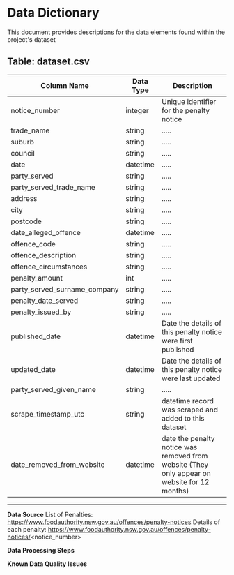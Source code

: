 # Data Dictionary

This document provides descriptions for the data elements found within the project's dataset

## Table: dataset.csv

| Column Name | Data Type | Description                                |
|--------------|-----------|----------------------------------------------------|
| notice_number| integer   | Unique identifier for the penalty notice              |
| trade_name   | string    |.....|
| suburb        | string    |.....|
| council   | string  | ..... |
| date   | datetime  | ..... |
| party_served   | string  | ..... |
| party_served_trade_name   | string  | ..... |
| address   | string  | ..... |
| city   | string  | ..... |
| postcode   | string  | ..... |
| date_alleged_offence   | datetime  | ..... |
| offence_code   | string  | ..... |
| offence_description   | string  | ..... |
| offence_circumstances   | string  | ..... |
| penalty_amount   | int  | ..... |
| party_served_surname_company   | string  | ..... |
| penalty_date_served   | string  | ..... |
| penalty_issued_by   | string  | ..... |
| published_date   | datetime  | Date the details of this penalty notice were first published |
| updated_date   | datetime  | Date the details of this penalty notice were last updated |
| party_served_given_name   | string  | ..... |
| scrape_timestamp_utc   | string  | datetime record was scraped and added to this dataset |
| date_removed_from_website   | datetime  | date the penalty notice was removed from website (They only appear on website for 12 months) |


---

**Data Source**
List of Penalties: https://www.foodauthority.nsw.gov.au/offences/penalty-notices
Details of each penalty: https://www.foodauthority.nsw.gov.au/offences/penalty-notices/<notice_number>

**Data Processing Steps**

**Known Data Quality Issues**
